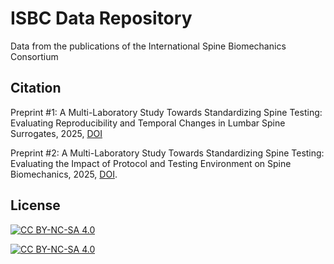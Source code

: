 # ISBC Data Repository
Data from the publications of the International Spine Biomechanics Consortium

## Citation
Preprint #1: A Multi-Laboratory Study Towards Standardizing Spine Testing: Evaluating Reproducibility and Temporal Changes in Lumbar Spine Surrogates, 2025, [DOI](https://github.com/siril-teja/ISBC.git)

Preprint #2: A Multi-Laboratory Study Towards Standardizing Spine Testing: Evaluating the Impact of Protocol and Testing Environment on Spine Biomechanics, 2025, [DOI](https://github.com/siril-teja/ISBC.git).

## License
[![CC BY-NC-SA 4.0][cc-by-nc-sa-shield]][cc-by-nc-sa]

[![CC BY-NC-SA 4.0][cc-by-nc-sa-image]][cc-by-nc-sa]

[cc-by-nc-sa]: http://creativecommons.org/licenses/by-nc-sa/4.0/
[cc-by-nc-sa-image]: https://licensebuttons.net/l/by-nc-sa/4.0/88x31.png
[cc-by-nc-sa-shield]: https://img.shields.io/badge/License-CC%20BY--NC--SA%204.0-lightgrey.svg
